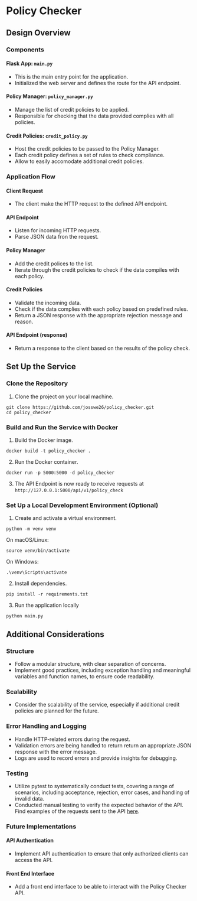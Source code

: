 # Policy Checker

## Design Overview

### Components

#### Flask App: `main.py`

- This is the main entry point for the application.
- Initialized the web server and defines the route for the API endpoint.

#### Policy Manager: `policy_manager.py`

- Manage the list of credit policies to be applied.
- Responsible for checking that the data provided complies with all policies.

#### Credit Policies: `credit_policy.py`

- Host the credit policies to be passed to the Policy Manager.
- Each credit policy defines a set of rules to check compliance.
- Allow to easily accomodate additional credit policies.

### Application Flow

#### Client Request

- The client make the HTTP request to the defined API endpoint.

#### API Endpoint

- Listen for incoming HTTP requests.
- Parse JSON data fron the request.

#### Policy Manager

- Add the credit polices to the list.
- Iterate through the credit policies to check if the data compiles with each policy.

#### Credit Policies

- Validate the incoming data.
- Check if the data complies with each policy based on predefined rules.
- Return a JSON response with the appropriate rejection message and reason.

#### API Endpoint (response)

- Return a response to the client based on the results of the policy check.

## Set Up the Service

### Clone the Repository

1. Clone the project on your local machine.

```
git clone https://github.com/josswe26/policy_checker.git
cd policy_checker
```

### Build and Run the Service with Docker

1. Build the Docker image.

```
docker build -t policy_checker .
```

2. Run the Docker container.

```
docker run -p 5000:5000 -d policy_checker
```

3. The API Endpoint is now ready to receive requests at `http://127.0.0.1:5000/api/v1/policy_check`

### Set Up a Local Development Environment (Optional)

1. Create and activate a virtual environment.

```
python -m venv venv
```

On macOS/Linux:

```
source venv/bin/activate
```

On Windows:

```
.\venv\Scripts\activate
```

2. Install dependencies.

```
pip install -r requirements.txt
```

3. Run the application locally

```
python main.py
```

## Additional Considerations

### Structure

- Follow a modular structure, with clear separation of concerns.
- Implement good practices, including exception handling and meaningful variables and function names, to ensure code readability.

### Scalability

- Consider the scalability of the service, especially if additional credit policies are planned for the future.

### Error Handling and Logging

- Handle HTTP-related errors during the request.
- Validation errors are being handled to return return an appropriate JSON response with the error message.
- Logs are used to record errors and provide insights for debugging.

### Testing

- Utilize pytest to systematically conduct tests, covering a range of scenarios, including acceptance, rejection, error cases, and handling of invalid data.
- Conducted manual testing to verify the expected behavior of the API. Find examples of the requests sent to the API [here](https://github.com/josswe26/policy_checker/blob/main/TESTING.md).

### Future Implementations

#### API Authentication

- Implement API authentication to ensure that only authorized clients can access the API.

#### Front End Interface

- Add a front end interface to be able to interact with the Policy Checker API.
